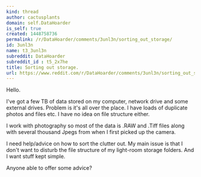 ```yaml
---
kind: thread
author: cactusplants
domain: self.DataHoarder
is_self: true
created: 1448758736
permalink: /r/DataHoarder/comments/3unl3n/sorting_out_storage/
id: 3unl3n
name: t3_3unl3n
subreddit: DataHoarder
subreddit_id : t5_2x7he
title: Sorting out storage.
url: https://www.reddit.com/r/DataHoarder/comments/3unl3n/sorting_out_storage/
---
```


Hello. 

I've got a few TB of data stored on my computer, network drive and some external drives. Problem is it's all over the place. I have loads of duplicate photos and files etc. I have no idea on file structure either. 

I work with photography so most of the data is .RAW and .Tiff files along with several thousand Jpegs from when I first picked up the camera. 

I need help/advice on how to sort the clutter out. My main issue is that I don't want to disturb the file structure of my light-room storage folders. And I want stuff kept simple. 

Anyone able to offer some advice? 

